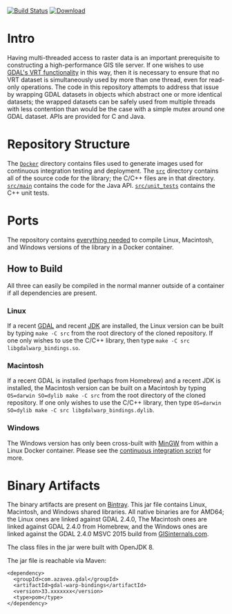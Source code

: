 [![Build Status](https://travis-ci.org/geotrellis/gdal-warp-bindings.svg?branch=master)](https://travis-ci.org/geotrellis/gdal-warp-bindings) [![Download](https://api.bintray.com/packages/azavea/geotrellis/gdal-warp-bindings/images/download.svg)](https://bintray.com/azavea/geotrellis/gdal-warp-bindings/_latestVersion)

# Intro #

Having multi-threaded access to raster data is an important prerequisite to constructing a high-performance GIS tile server.
If one wishes to use [GDAL's VRT functionality](https://www.gdal.org/gdal_vrttut.html) in this way, then it is necessary to ensure that no VRT dataset is simultaneously used by more than one thread, even for read-only operations.
The code in this repository attempts to address that issue by wrapping GDAL datasets in objects which abstract one or more identical datasets; the wrapped datasets can be safely used from multiple threads with less contention than would be the case with a simple mutex around one GDAL dataset.
APIs are provided for C and Java.

# Repository Structure #

The [`Docker`](Docker) directory contains files used to generate images used for continuous integration testing and deployment.
The [`src`](src) directory contains all of the source code for the library; the C/C++ files are in that directory.
[`src/main`](src/main) contains the code for the Java API.
[`src/unit_tests`](src/unit_tests) contains the C++ unit tests.

# Ports #

The repository contains [everything needed](Docker/Dockerfile.environment) to compile Linux, Macintosh, and Windows versions of the library in a Docker container.

## How to Build ##

All three can easily be compiled in the normal manner outside of a container if all dependencies are present.

### Linux ###

If a recent [GDAL](https://www.gdal.org/) and recent [JDK](https://openjdk.java.net/) are installed, the Linux version can be built by typing `make -C src` from the root directory of the cloned repository.
If one only wishes to use the C/C++ library, then type `make -C src libgdalwarp_bindings.so`.

### Macintosh ###

If a recent GDAL is installed (perhaps from Homebrew) and a recent JDK is installed, the Macintosh version can be built on a Macintosh by typing `OS=darwin SO=dylib make -C src` from the root directory of the cloned repository.
If one only wishes to use the C/C++ library, then type `OS=darwin SO=dylib make -C src libgdalwarp_bindings.dylib`.

### Windows ###

The Windows version has only been cross-built with [MinGW](http://www.mingw.org/wiki/InstallationHOWTOforMinGW) from within a Linux Docker container.
Please see the [continuous integration script](.travis/tests.sh) for more.

# Binary Artifacts #

The binary artifacts are present on [Bintray](https://bintray.com/azavea/geotrellis/gdal-warp-bindings/_latestVersion).
This jar file contains Linux, Macintosh, and Windows shared libraries.
All native binaries are for AMD64; the Linux ones are linked against GDAL 2.4.0, The Macintosh ones are linked against GDAL 2.4.0 from Homebrew, and the Windows ones are linked against the GDAL 2.4.0 MSVC 2015 build from [GISinternals.com](http://www.gisinternals.com/release.php).

The class files in the jar were built with OpenJDK 8.

The jar file is reachable via Maven:
```
<dependency>
  <groupId>com.azavea.gdal</groupId>
  <artifactId>gdal-warp-bindings</artifactId>
  <version>33.xxxxxxx</version>
  <type>pom</type>
</dependency>
```
